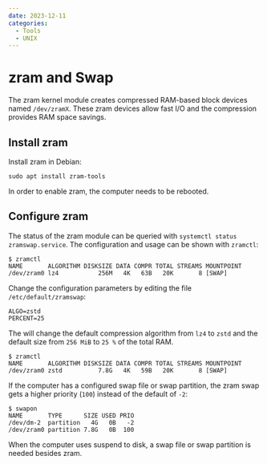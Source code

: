 ```yaml
---
date: 2023-12-11
categories:
  - Tools
  - UNIX
---
```


# zram and Swap

The zram kernel module creates compressed RAM-based block devices named
`/dev/zramX`. These zram devices allow fast I/O and the compression provides
RAM space savings.

<!-- more -->

## Install zram

Install zram in Debian:

``` console
sudo apt install zram-tools
```

In order to enable zram, the computer needs to be rebooted.

## Configure zram

The status of the zram module can be queried with `systemctl status zramswap.service`.
The configuration and usage can be shown with `zramctl`:

``` console
$ zramctl
NAME       ALGORITHM DISKSIZE DATA COMPR TOTAL STREAMS MOUNTPOINT
/dev/zram0 lz4           256M   4K   63B   20K       8 [SWAP]
```

Change the configuration parameters by editing the file `/etc/default/zramswap`:

```
ALGO=zstd
PERCENT=25
```

The will change the default compression algorithm from `lz4` to `zstd` and the
default size from `256 MiB` to `25 %` of the total RAM.

``` console
$ zramctl
NAME       ALGORITHM DISKSIZE DATA COMPR TOTAL STREAMS MOUNTPOINT
/dev/zram0 zstd          7.8G   4K   59B   20K       8 [SWAP]
```

If the computer has a configured swap file or swap partition, the zram swap gets
a higher priority (`100`) instead of the default of `-2`:

``` console
$ swapon
NAME       TYPE      SIZE USED PRIO
/dev/dm-2  partition   4G   0B   -2
/dev/zram0 partition 7.8G   0B  100
```

When the computer uses suspend to disk, a swap file or swap partition is needed
besides zram.
